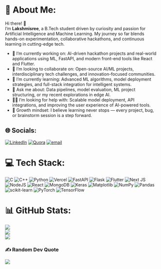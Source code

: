 # 💫 About Me:
Hi there! 👋  
I’m **Lakshmisree**, a B.Tech student driven by curiosity and passion for Artificial Intelligence and Machine Learning. My journey so far blends hands-on experimentation, collaborative hackathons, and continuous learning in cutting-edge tech.

- 🔭 I’m currently working on: AI-driven hackathon projects and real-world applications using ML, FastAPI, and modern front-end tools like React and Flutter.  
- 🤝 I’m looking to collaborate on: Open-source AI/ML projects, interdisciplinary tech challenges, and innovation-focused communities.  
- 🧠 I’m currently learning: Advanced ML algorithms, model deployment strategies, and full-stack integration for intelligent systems.  
- 💬 Ask me about: Data pipelines, model evaluation, ML project structuring, or my recent explorations in edge AI.  
- 🙋‍♀️ I’m looking for help with: Scalable model deployment, API integrations, and improving the user experience of AI-powered tools.  
- 🌱 Growth mindset: I believe learning never stops — every project, bug, or brainstorm session is a step forward.



## 🌐 Socials:
[![LinkedIn](https://img.shields.io/badge/LinkedIn-%230077B5.svg?logo=linkedin&logoColor=white)](https://linkedin.com/in/lakshmi-sree-1-ai-enthusiast) [![Quora](https://img.shields.io/badge/Quora-%23B92B27.svg?logo=Quora&logoColor=white)](https://quora.com/profile/Lakshmi-Sree-Karnati) [![email](https://img.shields.io/badge/Email-D14836?logo=gmail&logoColor=white)](mailto:lakshmisree1573@gmail.com) 

# 💻 Tech Stack:
![C](https://img.shields.io/badge/c-%2300599C.svg?style=for-the-badge&logo=c&logoColor=white) ![C++](https://img.shields.io/badge/c++-%2300599C.svg?style=for-the-badge&logo=c%2B%2B&logoColor=white) ![Python](https://img.shields.io/badge/python-3670A0?style=for-the-badge&logo=python&logoColor=ffdd54) ![Vercel](https://img.shields.io/badge/vercel-%23000000.svg?style=for-the-badge&logo=vercel&logoColor=white) ![FastAPI](https://img.shields.io/badge/FastAPI-005571?style=for-the-badge&logo=fastapi) ![Flask](https://img.shields.io/badge/flask-%23000.svg?style=for-the-badge&logo=flask&logoColor=white) ![Flutter](https://img.shields.io/badge/Flutter-%2302569B.svg?style=for-the-badge&logo=Flutter&logoColor=white) ![Next JS](https://img.shields.io/badge/Next-black?style=for-the-badge&logo=next.js&logoColor=white) ![NodeJS](https://img.shields.io/badge/node.js-6DA55F?style=for-the-badge&logo=node.js&logoColor=white) ![React](https://img.shields.io/badge/react-%2320232a.svg?style=for-the-badge&logo=react&logoColor=%2361DAFB) ![MongoDB](https://img.shields.io/badge/MongoDB-%234ea94b.svg?style=for-the-badge&logo=mongodb&logoColor=white) ![Keras](https://img.shields.io/badge/Keras-%23D00000.svg?style=for-the-badge&logo=Keras&logoColor=white) ![Matplotlib](https://img.shields.io/badge/Matplotlib-%23ffffff.svg?style=for-the-badge&logo=Matplotlib&logoColor=black) ![NumPy](https://img.shields.io/badge/numpy-%23013243.svg?style=for-the-badge&logo=numpy&logoColor=white) ![Pandas](https://img.shields.io/badge/pandas-%23150458.svg?style=for-the-badge&logo=pandas&logoColor=white) ![scikit-learn](https://img.shields.io/badge/scikit--learn-%23F7931E.svg?style=for-the-badge&logo=scikit-learn&logoColor=white) ![PyTorch](https://img.shields.io/badge/PyTorch-%23EE4C2C.svg?style=for-the-badge&logo=PyTorch&logoColor=white) ![TensorFlow](https://img.shields.io/badge/TensorFlow-%23FF6F00.svg?style=for-the-badge&logo=TensorFlow&logoColor=white)
# 📊 GitHub Stats:
![](https://github-readme-stats.vercel.app/api?username=lakshmisree157&theme=dark&hide_border=false&include_all_commits=false&count_private=true)<br/>
![](https://nirzak-streak-stats.vercel.app/?user=lakshmisree157&theme=dark&hide_border=false)<br/>
![](https://github-readme-stats.vercel.app/api/top-langs/?username=lakshmisree157&theme=dark&hide_border=false&include_all_commits=false&count_private=true&layout=compact)

### ✍️ Random Dev Quote
![](https://quotes-github-readme.vercel.app/api?type=horizontal&theme=radical)

<!-- Proudly created with GPRM ( https://gprm.itsvg.in ) -->
